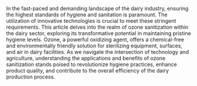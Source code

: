 In the fast-paced and demanding landscape
of the dairy industry, ensuring the highest
standards of hygiene and sanitation is
paramount. The utilization of innovative
technologies is crucial to meet these
stringent requirements. This article delves
into the realm of ozone sanitization within
the dairy sector, exploring its transformative
potential in maintaining pristine hygiene
levels. Ozone, a powerful oxidizing agent,
offers a chemical-free and environmentally
friendly solution for sterilizing equipment,
surfaces, and air in dairy facilities. As we
navigate the intersection of technology and
agriculture, understanding the applications
and benefits of ozone sanitization stands
poised to revolutionize hygiene practices,
enhance product quality, and contribute to
the overall efficiency of the dairy production
process.